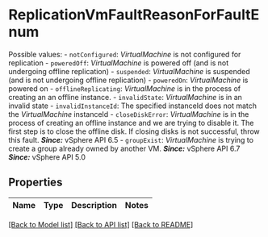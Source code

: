 # ReplicationVmFaultReasonForFaultEnum

Possible values: - `notConfigured`: *VirtualMachine* is not configured for replication - `poweredOff`: *VirtualMachine* is powered off (and is not undergoing   offline replication) - `suspended`: *VirtualMachine* is suspended (and is not undergoing   offline replication) - `poweredOn`: *VirtualMachine* is powered on - `offlineReplicating`: *VirtualMachine* is in the process of creating an   an offline instance. - `invalidState`: *VirtualMachine* is in an invalid state - `invalidInstanceId`: The specified instanceId does not match the *VirtualMachine*   instanceId - `closeDiskError`: *VirtualMachine* is in the process of creating an   offline instance and we are trying to disable it.      The first step is to close the offline disk. If closing disks   is not successful, throw this fault.      ***Since:*** vSphere API 6.5 - `groupExist`: *VirtualMachine* is trying to create a group already   owned by another VM.      ***Since:*** vSphere API 6.7  ***Since:*** vSphere API 5.0 

## Properties
Name | Type | Description | Notes
------------ | ------------- | ------------- | -------------

[[Back to Model list]](../README.md#documentation-for-models) [[Back to API list]](../README.md#documentation-for-api-endpoints) [[Back to README]](../README.md)


